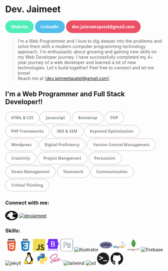 # Dev. Jaimeet

<a href="https://devjaimeet.github.io/"><img src="https://raw.githubusercontent.com/devjaimeet/devjaimeet/main/new-btn-cta.png" alt="Website" height="40"/></a>
<a href="https://www.linkedin.com/in/devjaimeet/"><img src="https://raw.githubusercontent.com/devjaimeet/devjaimeet/main/linkedin-btn-cta.png" alt="Linkedin Link" height="40"/></a>
<a href="mailto:dev.jaimeetspatel@gmail.com"><img src="https://raw.githubusercontent.com/devjaimeet/devjaimeet/main/email-btn.png" alt="Email Me" height="40"/></a>


> I'm a Web Programmer and I love to dig deeper into the problems and solve them with a modern computer programming technology approach. I'm enthusiastic about growing and gaining new skills on my Web Developer journey. I have successfully completed my 4+ year journey of a web developer and learned a lot of new technologies.
Let's build together!
Feel free to connect and let me know!<br/>
Reach me at [dev.jaimeetspatel@gmail.com]

## I'm a Web Programmer and Full Stack Developer!!

<img src="https://raw.githubusercontent.com/devjaimeet/devjaimeet/main/cta-btn%201.png" alt="skills" height="40"/><img src="https://raw.githubusercontent.com/devjaimeet/devjaimeet/main/cta-btn%202.png" alt="skills" height="40"/> 
<img src="https://raw.githubusercontent.com/devjaimeet/devjaimeet/main/cta-btn%203.png" alt="skills" height="40"/> 
<img src="https://raw.githubusercontent.com/devjaimeet/devjaimeet/main/cta-btn%204.png" alt="skills" height="40"/> 
<img src="https://raw.githubusercontent.com/devjaimeet/devjaimeet/main/cta-btn%205.png" alt="skills" height="40"/> 
<img src="https://raw.githubusercontent.com/devjaimeet/devjaimeet/main/cta-btn%206.png" alt="skills" height="40"/> 
<img src="https://raw.githubusercontent.com/devjaimeet/devjaimeet/main/cta-btn%207.png" alt="skills" height="40"/> 
<img src="https://raw.githubusercontent.com/devjaimeet/devjaimeet/main/cta-btn%208.png" alt="skills" height="40"/> 
<img src="https://raw.githubusercontent.com/devjaimeet/devjaimeet/main/cta-btn%209.png" alt="skills" height="40"/> 
<img src="https://raw.githubusercontent.com/devjaimeet/devjaimeet/main/cta-btn%2010.png" alt="skills" height="40"/> 
<img src="https://raw.githubusercontent.com/devjaimeet/devjaimeet/main/cta-btn%2011.png" alt="skills" height="40"/> 
<img src="https://raw.githubusercontent.com/devjaimeet/devjaimeet/main/cta-btn%2012.png" alt="skills" height="40"/> 
<img src="https://raw.githubusercontent.com/devjaimeet/devjaimeet/main/cta-btn%2013.png" alt="skills" height="40"/> 
<img src="https://raw.githubusercontent.com/devjaimeet/devjaimeet/main/cta-btn%2014.png" alt="skills" height="40"/> 
<img src="https://raw.githubusercontent.com/devjaimeet/devjaimeet/main/cta-btn%2015.png" alt="skills" height="40"/> 
<img src="https://raw.githubusercontent.com/devjaimeet/devjaimeet/main/cta-btn%2016.png" alt="skills" height="40"/> 
<img src="https://raw.githubusercontent.com/devjaimeet/devjaimeet/main/cta-btn%2017.png" alt="skills" height="40"/> 



### Connect with me:

<p align="left">
<a href="https://devjaimeet.github.io/" target="blank"><img align="center" src="https://raw.githubusercontent.com/iconic/open-iconic/master/svg/globe.svg" alt="devjaimeet" height="30" width="40" /></a>
<a href="https://linkedin.com/in/devjaimeet" target="blank"><img align="center" src="https://cdn.jsdelivr.net/npm/simple-icons@3.0.1/icons/linkedin.svg" alt="devjaimeet" height="30" width="40" /></a>


<br />

### Skills:

<p align="left"> 
<img src="https://raw.githubusercontent.com/devicons/devicon/master/icons/html5/html5-original-wordmark.svg" alt="html5" width="40" height="40"/> 
<img src="https://raw.githubusercontent.com/devicons/devicon/master/icons/css3/css3-original-wordmark.svg" alt="css3" width="40" height="40"/>
<img src="https://raw.githubusercontent.com/devicons/devicon/master/icons/javascript/javascript-original.svg" alt="javascript" width="40" height="40"/>  
<img src="https://raw.githubusercontent.com/devicons/devicon/master/icons/bootstrap/bootstrap-plain-wordmark.svg" alt="bootstrap" width="40" height="40"/> 
<img src="https://raw.githubusercontent.com/devicons/devicon/master/icons/photoshop/photoshop-line.svg" alt="photoshop" width="40" height="40"/> 
<img src="https://www.vectorlogo.zone/logos/adobe_illustrator/adobe_illustrator-icon.svg" alt="illustrator" width="40" height="40"/> 
<img src="https://raw.githubusercontent.com/devicons/devicon/master/icons/php/php-original.svg" alt="php" width="40" height="40"/>
<img src="https://raw.githubusercontent.com/devicons/devicon/master/icons/mysql/mysql-original-wordmark.svg" alt="mysql" width="40" height="40"/>
<img src="https://raw.githubusercontent.com/devicons/devicon/master/icons/mongodb/mongodb-original-wordmark.svg" alt="mongodb" width="40" height="40"/> 
<img src="https://www.vectorlogo.zone/logos/firebase/firebase-icon.svg" alt="firebase" width="40" height="40"/> 
<img src="https://www.vectorlogo.zone/logos/jekyllrb/jekyllrb-icon.svg" alt="jekyll" width="40" height="40"/> 
<img src="https://raw.githubusercontent.com/devicons/devicon/master/icons/linux/linux-original.svg" alt="linux" width="40" height="40"/> 
<img src="https://raw.githubusercontent.com/devicons/devicon/master/icons/python/python-original.svg" alt="python" width="40" height="40"/>
<img src="https://raw.githubusercontent.com/devicons/devicon/master/icons/sass/sass-original.svg" alt="sass" width="40" height="40"/> 
<img src="https://www.vectorlogo.zone/logos/tailwindcss/tailwindcss-icon.svg" alt="tailwind" width="40" height="40"/> 
<img src="https://cdn.worldvectorlogo.com/logos/adobe-xd.svg" alt="xd" width="40" height="40"/> 
<img src="https://raw.githubusercontent.com/github/explore/80688e429a7d4ef2fca1e82350fe8e3517d3494d/topics/terminal/terminal.png" alt="xd" width="40" height="40"/> 
<img src="https://raw.githubusercontent.com/github/explore/78df643247d429f6cc873026c0622819ad797942/topics/github/github.png" alt="xd" width="40" height="40"/> 
